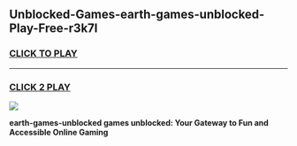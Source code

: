 
## Unblocked-Games-earth-games-unblocked-Play-Free-r3k7l
<h3>
<a href="https://premium76.site?title=earth-games-unblocked&ref=15A">CLICK TO PLAY</a></h3>
<hr>

<h3>
<a href="https://premium76.site?title=earth-games-unblocked&ref=15A">CLICK 2 PLAY</a>
  
</h3>

<a href="https://premium76.site?title=earth-games-unblocked&ref=15A"><img src="https://clearcache.store/games.png"></a>


**earth-games-unblocked games unblocked: Your Gateway to Fun and Accessible Online Gaming**
